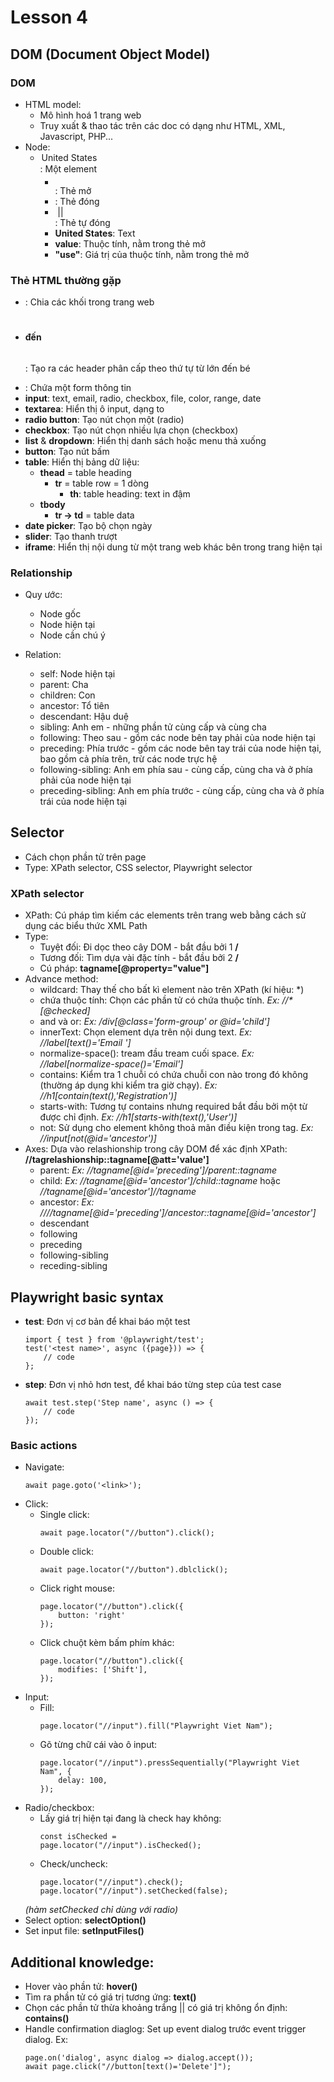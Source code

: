 # Lesson 4

## DOM (Document Object Model)

### DOM
- HTML model:
    - Mô hình hoá 1 trang web
    - Truy xuất & thao tác trên các doc có dạng như HTML, XML, Javascript, PHP... 
- Node:
    - **<option value="usa">United States</option>**: Một element
        - **<option>**: Thẻ mở 
        - **</option>**: Thẻ đóng 
        - **<img/>** || **<br>**: Thẻ tự đóng
        - **United States**: Text 
        - **value**: Thuộc tính, nằm trong thẻ mở
        - **"use"**: Giá trị của thuộc tính, nằm trong thẻ mở
    
### Thẻ HTML thường gặp
- **<div>**: Chia các khối trong trang web
- **<h1></h1> đến <h6></h6>**: Tạo ra các header phân cấp theo thứ tự từ lớn đến bé
- **<form></form>**: Chứa một form thông tin
- **input**: text, email, radio, checkbox, file, color, range, date
- **textarea**: Hiển thị ô input, dạng to
- **radio button**: Tạo nút chọn một (radio)
- **checkbox**: Tạo nút chọn nhiều lựa chọn (checkbox)
- **list** & **dropdown**: Hiển thị danh sách hoặc menu thả xuống
- **button**: Tạo nút bấm
- **table**: Hiển thị bảng dữ liệu: 
    - **thead** = table heading 
        - **tr** = table row = 1 dòng
            - **th**: table heading: text in đậm
    - **tbody**
        - **tr -> td** = table data
- **date picker**: Tạo bộ chọn ngày 
- **slider**: Tạo thanh trượt
- **iframe**: Hiển thị nội dung từ một trang web khác bên trong trang hiện tại

### Relationship 
- Quy ước: 
    - Node gốc
    - Node hiện tại
    - Node cần chú ý

- Relation: 
    - self: Node hiện tại 
    - parent: Cha 
    - children: Con
    - ancestor: Tổ tiên
    - descendant: Hậu duệ
    - sibling: Anh em - những phần tử cùng cấp và cùng cha
    - following: Theo sau - gồm các node bên tay phải của node hiện tại
    - preceding: Phía trước - gồm các node bên tay trái của node hiện tại, bao gồm cả phía trên, trừ các node trực hệ
    - following-sibling: Anh em phía sau - cùng cấp, cùng cha và ở phía phải của node hiện tại 
    - preceding-sibling: Anh em phía trước - cùng cấp, cùng cha và ở phía trái của node hiện tại 

## Selector
- Cách chọn phần tử trên page 
- Type: XPath selector, CSS selector, Playwright selector

### XPath selector
- XPath: Cú pháp tìm kiếm các elements trên  trang web bằng cách sử dụng các biểu thức XML Path
- Type: 
    - Tuyệt đối: Đi dọc theo cây DOM - bắt đầu bởi 1 **/**
    - Tương đối: Tìm dựa vài đặc tính - bắt đầu bởi 2 **/**
    - Cú pháp: **tagname[@property="value"]**
- Advance method: 
    - wildcard: Thay thế cho bất kì element nào trên XPath (kí hiệu: *)
    - chứa thuộc tính: Chọn các phần tử có chứa thuộc tính. _Ex: //*[@checked]_
    - and và or: _Ex: /div[@class='form-group' or @id='child']_
    - innerText: Chọn element dựa trên nội dung text. _Ex: //label[text()='Email ']_
    - normalize-space(): tream đầu tream cuối space. _Ex: //label[normalize-space()='Email']_
    - contains: Kiểm tra 1 chuỗi có chứa chuỗi con nào trong đó không (thường áp dụng khi kiểm tra giờ chạy). _Ex: //h1[contain(text(),'Registration')]_ 
    - starts-with: Tương tự contains nhưng required bắt đầu bởi một từ được chỉ định. _Ex: //h1[starts-with(text(),'User')]_
    - not: Sử dụng cho element không thoả mãn điều kiện trong tag. _Ex: //input[not(@id='ancestor')]_
- Axes: Dựa vào relashionship trong cây DOM để xác định XPath: **//tagrelashionship::tagname[@att='value']**
    - parent: _Ex: //tagname[@id='preceding']/parent::tagname_ 
    - child: _Ex: //tagname[@id='ancestor']/child::tagname_ hoặc _//tagname[@id='ancestor']//tagname_
    - ancestor: _Ex: ////tagname[@id='preceding']/ancestor::tagname[@id='ancestor']_ 
    - descendant
    - following
    - preceding
    - following-sibling
    - receding-sibling


## Playwright basic syntax
- **test**: Đơn vị cơ bản để khai báo một test
    ```
    import { test } from '@playwright/test';
    test('<test name>', async ({page})) => {
        // code
    };
- **step**: Đơn vị nhỏ hơn test, để khai báo từng step của test case 
    ```
    await test.step('Step name', async () => {
        // code
    });

### Basic actions
- Navigate:
    ```
    await page.goto('<link>');
- Click: 
    - Single click: 
        ```
        await page.locator("//button").click();
    - Double click: 
        ```
        await page.locator("//button").dblclick();
    - Click right mouse: 
        ```
        page.locator("//button").click({
            button: 'right'
        });
    - Click chuột kèm bấm phím khác: 
        ```
        page.locator("//button").click({
            modifies: ['Shift'],
        });
- Input: 
    - Fill: 
        ```
        page.locator("//input").fill("Playwright Viet Nam");
    - Gõ từng chữ cái vào ô input: 
        ```
        page.locator("//input").pressSequentially("Playwright Viet Nam", {
            delay: 100,
        });
- Radio/checkbox: 
    - Lấy giá trị hiện tại đang là check hay không:
        ```
        const isChecked = 
        page.locator("//input").isChecked();
    - Check/uncheck:
        ```
        page.locator("//input").check();
        page.locator("//input").setChecked(false);
    _(hàm setChecked chỉ dùng với radio)_
- Select option: **selectOption()**
- Set input file: **setInputFiles()**


## Additional knowledge: 
- Hover vào phần tử: **hover()**
- Tìm ra phần tử có giá trị tương ứng: **text()**
- Chọn các phần tử thừa khoảng trắng || có giá trị không ổn định: **contains()** 
- Handle confirmation diaglog: Set up event dialog trước event trigger dialog. Ex: 
    ``` 
    page.on('dialog', async dialog => dialog.accept()); 
    await page.click("//button[text()='Delete']");